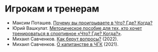 # Игрокам и тренерам

- Максим Поташев. [Почему вы проигрываете в Что? Где? Когда?](http://flibusta.is/b/270843)
- Юрий Вашкулат. [Методическое пособие для тех, кто хочет тренироваться в спортивное «Что? Где? Когда?»](https://drive.google.com/file/d/1MYxPGBzKJEwRLJZnrvClsfTla8gWFLU-/view).
- Михаил Савченков. [Как берут вопросы?](https://teletype.in/@chgknews/how-to-answer-questions-sauchankou) (2022).
- Михаил Савченков. [О капитанстве в ЧГК](https://www.maii.li/p/library-captain-sauchankou) (2021).
